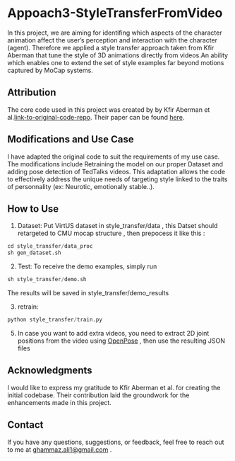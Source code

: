 # Appoach3-StyleTransferFromVideo

In this project, we are aiming for  identifing which aspects of the character animation affect the user’s perception and interaction with the character (agent). Therefore we applied  a style transfer approach taken from Kfir Aberman that tune the style of 3D animations directly from videos.An ability which enables one to extend the set of style examples far beyond motions captured by MoCap systems.

## Attribution

The core code used in this project was created by  by Kfir Aberman et al.[link-to-original-code-repo](https://github.com/DeepMotionEditing/deep-motion-editing). Their paper can be found 
[here](https://deepmotionediting.github.io/papers/Motion_Style_Transfer-camera-ready.pdf).

## Modifications and Use Case

I have adapted the original code to suit the requirements of my use case. The modifications include Retraining the model on our proper Dataset and adding pose detection of TedTalks videos. This adaptation allows the code to effectively address the unique needs of targeting style linked to the traits of personnality (ex: Neurotic, emotionally stable..).

## How to Use
1. Dataset:
Put VirtUS dataset in style_transfer/data , this Datset should retargeted to CMU mocap structure , then prepocess it like this :

```python
cd style_transfer/data_proc
sh gen_dataset.sh
```  
2. Test:
To receive the demo examples, simply run

```python
sh style_transfer/demo.sh
```
The results will be saved in style_transfer/demo_results

3. retrain:
```python
python style_transfer/train.py
```

5. In case you want to add extra videos, you need to extract 2D joint positions from the video using [OpenPose](https://github.com/CMU-Perceptual-Computing-Lab/openpose) , then use the resulting JSON files
## Acknowledgments

I would like to express my gratitude to Kfir Aberman et al. for creating the initial codebase. Their contribution laid the groundwork for the enhancements made in this project.



## Contact

If you have any questions, suggestions, or feedback, feel free to reach out to me at ghammaz.ali1@gmail.com .

